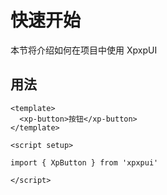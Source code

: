 # 快速开始

本节将介绍如何在项目中使用 XpxpUI

## 用法

```
<template>
  <xp-button>按钮</xp-button>
</template>

<script setup>

import { XpButton } from 'xpxpui'

</script>
```